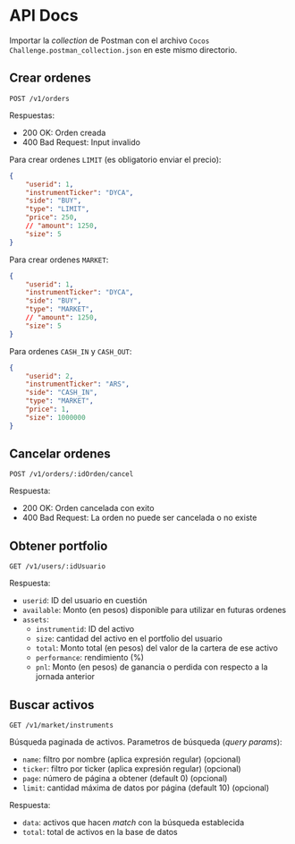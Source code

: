 # API Docs
Importar la _collection_ de Postman con el archivo `Cocos Challenge.postman_collection.json` en este mismo directorio.

## Crear ordenes

```
POST /v1/orders
```

Respuestas:
- 200 OK: Orden creada
- 400 Bad Request: Input invalido

Para crear ordenes `LIMIT` (es obligatorio enviar el precio):

```json
{
    "userid": 1,
    "instrumentTicker": "DYCA",
    "side": "BUY",
    "type": "LIMIT",
    "price": 250,
    // "amount": 1250,
    "size": 5
}
```

Para crear ordenes `MARKET`:

```json
{
    "userid": 1,
    "instrumentTicker": "DYCA",
    "side": "BUY",
    "type": "MARKET",
    // "amount": 1250,
    "size": 5
}
```

Para ordenes `CASH_IN` y `CASH_OUT`:

```json
{
    "userid": 2,
    "instrumentTicker": "ARS",
    "side": "CASH_IN",
    "type": "MARKET",
    "price": 1,
    "size": 1000000
}
```

## Cancelar ordenes

```
POST /v1/orders/:idOrden/cancel
```

Respuesta:
- 200 OK: Orden cancelada con exito
- 400 Bad Request: La orden no puede ser cancelada o no existe

## Obtener portfolio

```
GET /v1/users/:idUsuario
```

Respuesta:
- `userid`: ID del usuario en cuestión
- `available`: Monto (en pesos) disponible para utilizar en futuras ordenes
- `assets`:
  - `instrumentid`: ID del activo
  - `size`: cantidad del activo en el portfolio del usuario
  - `total`: Monto total (en pesos) del valor de la cartera de ese activo
  - `performance`: rendimiento (%)
  - `pnl`: Monto (en pesos) de ganancia o perdida con respecto a la jornada anterior

## Buscar activos

```
GET /v1/market/instruments
```

Búsqueda paginada de activos. Parametros de búsqueda (_query params_):
- `name`: filtro por nombre (aplica expresión regular) (opcional)
- `ticker`: filtro por ticker (aplica expresión regular) (opcional)
- `page`: número de página a obtener (default 0) (opcional)
- `limit`: cantidad máxima de datos por página (default 10) (opcional)

Respuesta:
- `data`: activos que hacen _match_ con la búsqueda establecida
- `total`: total de activos en la base de datos